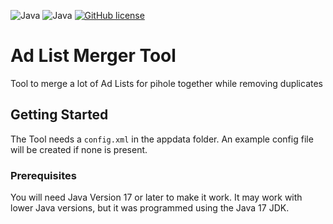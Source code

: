 ![Java](https://badgen.net/badge/language/Java/green)
![Java](https://badgen.net/badge/Java/JDK-17/green)
[![GitHub license](https://badgen.net/github/license/maxwai/adlist-merger)](LICENSE)

# Ad List Merger Tool

Tool to merge a lot of Ad Lists for pihole together while removing duplicates

## Getting Started

The Tool needs a `config.xml` in the appdata folder. An example config file will be created if none
is present.

### Prerequisites

You will need Java Version 17 or later to make it work. It may work with lower Java versions, but it
was programmed using the Java 17 JDK.